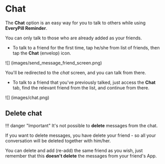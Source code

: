 # Chat

The **Chat** option is an easy way for you to talk to others while using **EveryPill Reminder**.

You can only talk to those who are already added as your friends.

- To talk to a friend for the first time, tap he/she from list of friends, then tap the **Chat** (envelop) icon.

![] (images/send_message_friend_screen.png)

You'll be redirected to the *chat* screen, and you can talk from there.


- To talk to a friend that you've previously talked, just access the **Chat** tab, find the relevant friend from the list, and continue from there.

![] (images/chat.png)

## Delete chat 

!!! danger "Important"
	It's not possible to **delete** messages from the chat. 

If you want to delete messages, you have delete your friend - so all your conversation will be deleted together with him/her. 

You can delete and add (re-add) the same friend as you wish, just remember that this **doesn't delete** the messages from your friend's App.